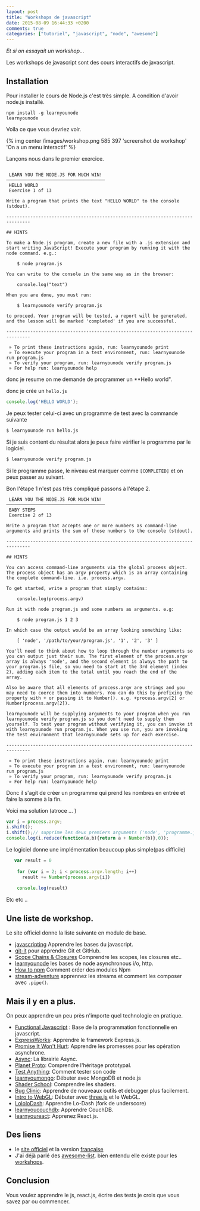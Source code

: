 ```yaml
---
layout: post
title: "Workshops de javascript"
date: 2015-08-09 16:44:33 +0200
comments: true
categories: ["tutoriel", "javascript", "node", "awesome"] 
---
```



*Et si on essayait un workshop...*

Les workshops de javascript sont des cours interactifs de javascript.

## Installation

Pour installer le cours de Node.js c'est très simple. A condition d'avoir node.js installé.

```
npm install -g learnyounode
learnyounode
```

Voila ce que vous devriez voir.

{% img center /images/workshop.png 585 397 'screenshot de workshop' 'On a un menu interactif' %}

<!--more-->

Lançons nous dans le premier exercice.

```

 LEARN YOU THE NODE.JS FOR MUCH WIN!
─────────────────────────────────────
 HELLO WORLD
 Exercise 1 of 13

Write a program that prints the text "HELLO WORLD" to the console (stdout).

-------------------------------------------------------------------------------

## HINTS

To make a Node.js program, create a new file with a .js extension and start writing JavaScript! Execute your program by running it with the
node command. e.g.:

    $ node program.js

You can write to the console in the same way as in the browser:

    console.log("text")

When you are done, you must run:

    $ learnyounode verify program.js

to proceed. Your program will be tested, a report will be generated, and the lesson will be marked 'completed' if you are successful.

-------------------------------------------------------------------------------

 » To print these instructions again, run: learnyounode print
 » To execute your program in a test environment, run: learnyounode run program.js
 » To verify your program, run: learnyounode verify program.js
 » For help run: learnyounode help
```

donc je resume on me demande de programmer un **Hello world".

donc je crée un `hello.js`

``` js
console.log('HELLO WORLD');
```

Je peux tester celui-ci avec un programme de test avec la commande suivante
``` sh
$ learnyounode run hello.js
```

Si je suis content du résultat alors je peux faire vérifier le programme par le logiciel.

``` sh
$ learnyounode verify program.js
```
Si le programme passe, le niveau est marquer comme `[COMPLETED]` et on peux passer au suivant. 

Bon l'étape 1 n'est pas très compliqué passons à l'étape 2.

```
 LEARN YOU THE NODE.JS FOR MUCH WIN!
─────────────────────────────────────
 BABY STEPS
 Exercise 2 of 13

Write a program that accepts one or more numbers as command-line arguments and prints the sum of those numbers to the console (stdout).

-------------------------------------------------------------------------------

## HINTS

You can access command-line arguments via the global process object. The process object has an argv property which is an array containing the complete command-line. i.e. process.argv.

To get started, write a program that simply contains:

    console.log(process.argv)

Run it with node program.js and some numbers as arguments. e.g:

    $ node program.js 1 2 3

In which case the output would be an array looking something like:

    [ 'node', '/path/to/your/program.js', '1', '2', '3' ]

You'll need to think about how to loop through the number arguments so  you can output just their sum. The first element of the process.argv array is always 'node', and the second element is always the path to your program.js file, so you need to start at the 3rd element (index 2), adding each item to the total until you reach the end of the array.

Also be aware that all elements of process.argv are strings and you may need to coerce them into numbers. You can do this by prefixing the property with + or passing it to Number(). e.g. +process.argv[2] or Number(process.argv[2]).

learnyounode will be supplying arguments to your program when you run learnyounode verify program.js so you don't need to supply them yourself. To test your program without verifying it, you can invoke it with learnyounode run program.js. When you use run, you are invoking the test environment that learnyounode sets up for each exercise.

-------------------------------------------------------------------------------

 » To print these instructions again, run: learnyounode print
 » To execute your program in a test environment, run: learnyounode run program.js
 » To verify your program, run: learnyounode verify program.js
 » For help run: learnyounode help
```

Donc il s'agit de créer un programme qui prend les nombres en entrée et faire la somme à la fin.

Voici ma solution (atroce ... )

``` js
var i = process.argv;
i.shift(); 
i.shift();// supprime les deux premiers arguments ('node', 'programme.js')
console.log(i.reduce(function(a,b){return a + Number(b)},0));
```

Le logiciel donne une implémentation beaucoup plus simple(pas difficile)
``` js
   var result = 0
    
    for (var i = 2; i < process.argv.length; i++)
      result += Number(process.argv[i])
    
    console.log(result)
```

Etc etc ..

## Une liste de workshop.

Le site officiel donne la liste suivante en module de base.

 * [javascripting](https://www.github.com/sethvincent/javascripting) Apprendre les bases du javascript.
 * [git-it](https://www.github.com/jlord/git-it) pour apprendre Git et GitHub.
 * [Scope Chains & Closures](https://www.github.com/jesstelford/scope-chains-closures) Comprendre les scopes, les closures etc..
 * [learnyounode](https://www.github.com/workshopper/learnyounode) les bases de node asynchronous i/o, http.
 * [How to npm](https://github.com/npm/how-to-npm) Comment créer des modules Npm
 * [stream-adventure](https://www.github.com/substack/stream-adventure) apprennez les streams et comment les composer avec `.pipe()`.



## Mais il y en a plus.

On peux apprendre un peu près n'importe quel technologie en pratique.

 * [Functional Javascript](https://github.com/timoxley/functional-javascript-workshop) : Base de la programmation fonctionnelle en javascript.
 * [ExpressWorks](https://github.com/azat-co/expressworks): Apprendre le framework Express.js.
 * [Promise It Won't Hurt](https://github.com/stevekane/promise-it-wont-hurt):  Apprendre les promesses pour les opération asynchrone.
 * [Async](https://github.com/bulkan/async-you):  La librairie Async.
 * [Planet Proto](https://github.com/sporto/planetproto):  Comprendre l'héritage prototypal.
 * [Test Anything](https://github.com/finnp/test-anything):  Comment tester son code
 * [learnyoumongo](https://github.com/evanlucas/learnyoumongo):  Débuter avec MongoDB et node.js
 * [Shader School](https://github.com/gl-modules/shader-school):  Comprendre les shaders.
 * [Bug Clinic](https://github.com/othiym23/bug-clinic):  Apprendre de nouveaux outils et debugger plus facilement.
 * [Intro to WebGL](https://github.com/alexmackey/IntroToWebGLWithThreeJS):  Débuter avec [three.js]() et le WebGL.
 * [LololoDash](https://github.com/mdunisch/lololodash): Apprendre Lo-Dash (fork de underscore)
 * [learnyoucouchdb](https://github.com/robertkowalski/learnyoucouchdb):  Apprendre CouchDB.
 * [learnyoureact](https://github.com/tako-black/learnyoureact):  Apprenez React.js.

## Des liens

 * le [site officiel](http://nodeschool.io) et la version [française](http://nodeschool.io/fr-fr/)
 * J'ai déjà parlé des [awesome-list](/blog/2015/04/29/awesome-et-liste-de-liens/). bien entendu elle existe pour les [workshops](https://github.com/therebelrobot/awesome-workshopper).

## Conclusion

Vous voulez apprendre le js, react.js, écrire des tests je crois que vous savez par ou commencer. 
